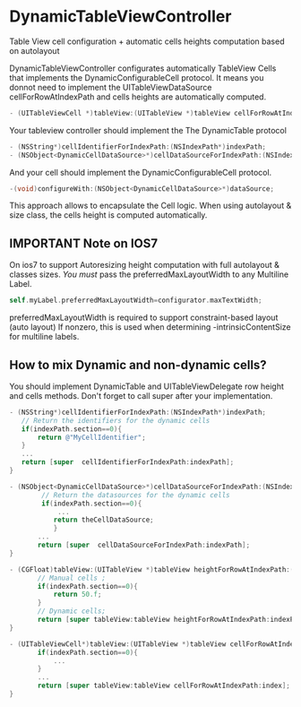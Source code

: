 # DynamicTableViewController
Table View cell configuration + automatic cells heights computation based on autolayout

DynamicTableViewController configurates automatically TableView Cells that implements the DynamicConfigurableCell protocol.
It means you donnot need to implement the UITableViewDataSource cellForRowAtIndexPath and cells heights are automatically computed. 
``` objective-c
- (UITableViewCell *)tableView:(UITableView *)tableView cellForRowAtIndexPath:(NSIndexPath *)indexPath
```
Your tableview controller should implement the The DynamicTable protocol

``` objective-c
- (NSString*)cellIdentifierForIndexPath:(NSIndexPath*)indexPath;
- (NSObject<DynamicCellDataSource>*)cellDataSourceForIndexPath:(NSIndexPath*)indexPath;
 ```
And your cell should implement the DynamicConfigurableCell protocol.
``` objective-c
-(void)configureWith:(NSObject<DynamicCellDataSource>*)dataSource;
```
This approach allows to encapsulate the Cell logic.
When using autolayout & size class, the cells height is computed automatically.
 
## IMPORTANT Note on IOS7 

On ios7 to support Autoresizing height computation with full autolayout & classes sizes.
*You must* pass the preferredMaxLayoutWidth to any Multiline Label.
``` objective-c
self.myLabel.preferredMaxLayoutWidth=configurator.maxTextWidth;
```
preferredMaxLayoutWidth is required to support constraint-based layout (auto layout)
If nonzero, this is used when determining -intrinsicContentSize for multiline labels.

## How to mix Dynamic and non-dynamic cells?
 
 You should implement DynamicTable and  UITableViewDelegate row height and cells methods.
 Don't forget to call super after your implementation.
 
 ``` objective-c
 - (NSString*)cellIdentifierForIndexPath:(NSIndexPath*)indexPath;
 	// Return the identifiers for the dynamic cells
 	if(indexPath.section==0){
 		return @"MyCellIdentifier";
 	}
 	...
 	return [super  cellIdentifierForIndexPath:indexPath];
 }
 
 - (NSObject<DynamicCellDataSource>*)cellDataSourceForIndexPath:(NSIndexPath*)indexPath;
		 // Return the datasources for the dynamic cells
		 if(indexPath.section==0){
			 ...
 			return theCellDataSource;
 			}
 		...
 		return [super  cellDataSourceForIndexPath:indexPath]; 
 }
 
 - (CGFloat)tableView:(UITableView *)tableView heightForRowAtIndexPath:(NSIndexPath *)indexPath{
 		// Manual cells ;
 		if(indexPath.section==0){
 			return 50.f;
		}
 		// Dynamic cells;
 		return [super tableView:tableView heightForRowAtIndexPath:indexPath];
 }
 
 - (UITableViewCell*)tableView:(UITableView *)tableView cellForRowAtIndexPath:(NSIndexPath *)indexPath{
 		if(indexPath.section==0){
 			...
 		}
 		...
 		return [super tableView:tableView cellForRowAtIndexPath:index];
 }
 ```
 
 
